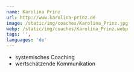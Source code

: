 ```yaml
---
name: Karolina Prinz
url: http://www.karolina-prinz.de
image: /static/img/coaches/Karolina_Prinz.jpg
webp: /static/img/coaches/Karolina_Prinz.webp
tags: '',
languages: 'de'
---
```


<ul><li>systemisches Coaching</li><li>wertschätzende Kommunikation</li></ul>
